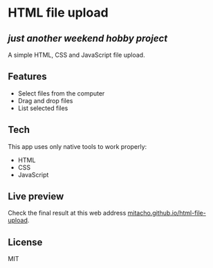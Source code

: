 # HTML file upload

## _just another weekend hobby project_

A simple HTML, CSS and JavaScript file upload.

## Features

- Select files from the computer
- Drag and drop files
- List selected files

## Tech

This app uses only native tools to work properly:

- HTML
- CSS
- JavaScript

## Live preview

Check the final result at this web address [mitacho.github.io/html-file-upload](https://mitacho.github.io/html-file-upload/).

## License

MIT
